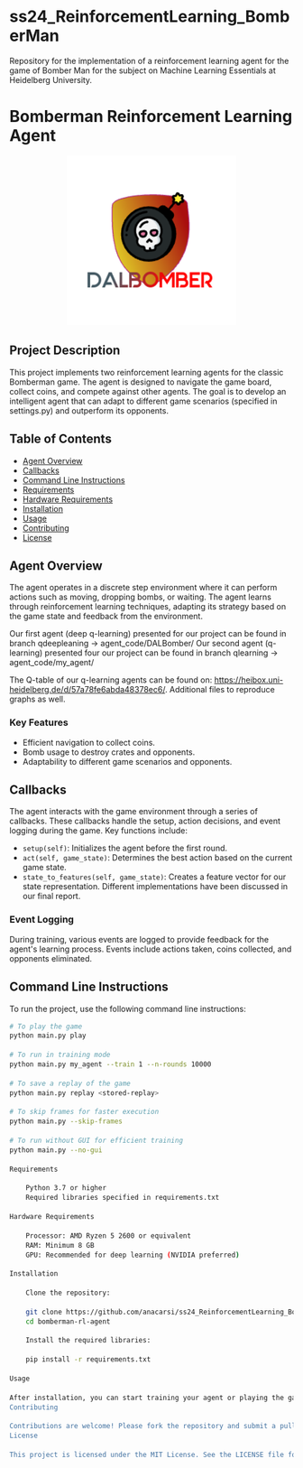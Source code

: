 # ss24_ReinforcementLearning_BomberMan
Repository for the implementation of a reinforcement learning agent for the game of Bomber Man for the subject on Machine Learning Essentials at Heidelberg University. 
# Bomberman Reinforcement Learning Agent

<div align="center">
    <img src="./images/logo.png" alt="Bomberman RL" width="300" height="300"/>
</div>

## Project Description

This project implements two reinforcement learning agents for the classic Bomberman game. The agent is designed to navigate the game board, collect coins, and compete against other agents. The goal is to develop an intelligent agent that can adapt to different game scenarios (specified in settings.py) and outperform its opponents.

## Table of Contents

- [Agent Overview](#agent-overview)
- [Callbacks](#callbacks)
- [Command Line Instructions](#command-line-instructions)
- [Requirements](#requirements)
- [Hardware Requirements](#hardware-requirements)
- [Installation](#installation)
- [Usage](#usage)
- [Contributing](#contributing)
- [License](#license)

## Agent Overview

The agent operates in a discrete step environment where it can perform actions such as moving, dropping bombs, or waiting. The agent learns through reinforcement learning techniques, adapting its strategy based on the game state and feedback from the environment.

Our first agent (deep q-learning) presented for our project can be found in branch qdeepleaning -> agent_code/DALBomber/
Our second agent (q-learning) presented four our project can be found in branch qlearning -> agent_code/my_agent/

The Q-table of our q-learning agents can be found on: https://heibox.uni-heidelberg.de/d/57a78fe6abda48378ec6/. Additional files to reproduce graphs as well.

### Key Features

- Efficient navigation to collect coins.
- Bomb usage to destroy crates and opponents.
- Adaptability to different game scenarios and opponents.

## Callbacks

The agent interacts with the game environment through a series of callbacks. These callbacks handle the setup, action decisions, and event logging during the game. Key functions include:

- `setup(self)`: Initializes the agent before the first round.
- `act(self, game_state)`: Determines the best action based on the current game state.
- `state_to_features(self, game_state)`: Creates a feature vector for our state representation. Different implementations have been discussed in our final report.

### Event Logging

During training, various events are logged to provide feedback for the agent's learning process. Events include actions taken, coins collected, and opponents eliminated.

## Command Line Instructions

To run the project, use the following command line instructions:

```bash
# To play the game
python main.py play

# To run in training mode
python main.py my_agent --train 1 --n-rounds 10000

# To save a replay of the game
python main.py replay <stored-replay>

# To skip frames for faster execution
python main.py --skip-frames

# To run without GUI for efficient training
python main.py --no-gui

Requirements

    Python 3.7 or higher
    Required libraries specified in requirements.txt

Hardware Requirements

    Processor: AMD Ryzen 5 2600 or equivalent
    RAM: Minimum 8 GB
    GPU: Recommended for deep learning (NVIDIA preferred)

Installation

    Clone the repository:

    git clone https://github.com/anacarsi/ss24_ReinforcementLearning_BomberMan.git
    cd bomberman-rl-agent

    Install the required libraries:

    pip install -r requirements.txt

Usage

After installation, you can start training your agent or playing the game using the command line instructions provided above. Customize your agent's behavior by modifying the callbacks.py file.
Contributing

Contributions are welcome! Please fork the repository and submit a pull request with your changes.
License

This project is licensed under the MIT License. See the LICENSE file for details.

